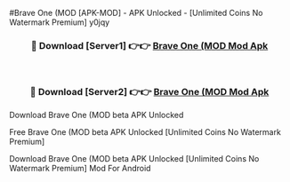 #Brave One (MOD [APK-MOD] - APK Unlocked - [Unlimited Coins No Watermark Premium] y0jqy



<div align="center">

<h3>🔴 Download [Server1] 👉👉 <a href="https://momento.my/?title=Brave_One_(MOD">Brave One (MOD Mod Apk</a></h3><br>

<h3>🔴 Download [Server2] 👉👉 <a href="https://momento.my/?title=Brave_One_(MOD">Brave One (MOD Mod Apk</a></h3>
</div>



Download Brave One (MOD beta APK Unlocked

Free Brave One (MOD beta APK Unlocked [Unlimited Coins No Watermark Premium]

Download Brave One (MOD beta APK Unlocked [Unlimited Coins No Watermark Premium] Mod For Android
